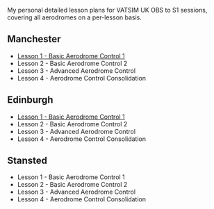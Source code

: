 My personal detailed lesson plans for VATSIM UK OBS to S1 sessions, covering all aerodromes on a per-lesson basis.

## Manchester
 - [Lesson 1 - Basic Aerodrome Control 1](https://github.com/RadarController/VATSIM-UK-OBS-S1-Lesson-Plans/blob/main/egcc-lesson-1.md)
 - Lesson 2 - Basic Aerodrome Control 2
 - Lesson 3 - Advanced Aerodrome Control
 - Lesson 4 - Aerodrome Control Consolidation
## Edinburgh
 - [Lesson 1 - Basic Aerodrome Control 1](https://github.com/RadarController/VATSIM-UK-OBS-S1-Lesson-Plans/blob/main/egph-lesson-1.md)
 - Lesson 2 - Basic Aerodrome Control 2
 - Lesson 3 - Advanced Aerodrome Control
 - Lesson 4 - Aerodrome Control Consolidation
## Stansted 
 - Lesson 1 - Basic Aerodrome Control 1
 - Lesson 2 - Basic Aerodrome Control 2
 - Lesson 3 - Advanced Aerodrome Control
 - Lesson 4 - Aerodrome Control Consolidation

